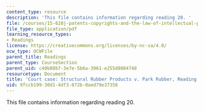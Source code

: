 ```yaml
---
content_type: resource
description: 'This file contains information regarding reading 20. '
file: /courses/15-628j-patents-copyrights-and-the-law-of-intellectual-property-spring-2013/9fccb19930d14df3872b0aed79e37358_MIT15_628JS13_read20.pdf
file_type: application/pdf
learning_resource_types:
- Readings
license: https://creativecommons.org/licenses/by-nc-sa/4.0/
ocw_type: OCWFile
parent_title: Readings
parent_type: CourseSection
parent_uid: c40b08b7-3e7e-5b6a-3961-e255d8084748
resourcetype: Document
title: 'Court case: Structural Rubber Products v. Park Rubber, Reading 20'
uid: 9fccb199-30d1-4df3-872b-0aed79e37358
---
```

This file contains information regarding reading 20. 